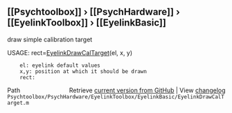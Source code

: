 ## [[Psychtoolbox]] &#8250; [[PsychHardware]] &#8250; [[EyelinkToolbox]] &#8250; [[EyelinkBasic]]

 draw simple calibration target  
  
 USAGE: rect=[EyelinkDrawCalTarget](EyelinkDrawCalTarget)(el, x, y)  
  
        el: eyelink default values  
        x,y: position at which it should be drawn  
        rect:   




<div class="code_header" style="text-align:right;">
  <span style="float:left;">Path&nbsp;&nbsp;</span> <span class="counter">Retrieve <a href=
  "https://raw.github.com/Psychtoolbox-3/Psychtoolbox-3/beta/Psychtoolbox/PsychHardware/EyelinkToolbox/EyelinkBasic/EyelinkDrawCalTarget.m">current version from GitHub</a> | View <a href=
  "https://github.com/Psychtoolbox-3/Psychtoolbox-3/commits/beta/Psychtoolbox/PsychHardware/EyelinkToolbox/EyelinkBasic/EyelinkDrawCalTarget.m">changelog</a></span>
</div>
<div class="code">
  <code>Psychtoolbox/PsychHardware/EyelinkToolbox/EyelinkBasic/EyelinkDrawCalTarget.m</code>
</div>

